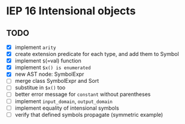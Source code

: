 # IEP 16 Intensional objects

## TODO
- [x] implement `arity`
- [x] create extension predicate for each type, and add them to Symbol
- [x] implement `$`(=val) function
- [x] implement `$x() is enumerated`
- [x] new AST node: SymbolExpr
- [ ] merge class SymbolExpr and Sort
- [ ] substitue in `$x()` too
- [ ] better error message for `constant` without parentheses
- [ ] implement `input_domain`, `output_domain`
- [ ] implement equality of intensional symbols
- [ ] verify that defined symbols propagate (symmetric example)